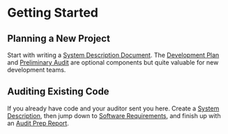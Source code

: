 # Getting Started

## Planning a New Project

Start with writing a [System Description Document](project-planning/system-description.md). The [Development Plan](project-planning/development-plan.md) and [Preliminary Audit](project-planning/preliminary-audit.md) are optional components but quite valuable for new development teams.

## Auditing Existing Code

If you already have code and your auditor sent you here. Create a [System Description](project-planning/system-description.md), then jump down to [Software Requirements](development/software-requirements/), and finish up with an [Audit Prep Report](security-audit/audit-prep-report.md).

